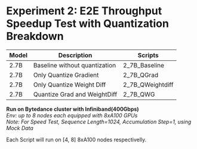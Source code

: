 # Experiment 2: E2E Throughput Speedup Test with Quantization Breakdown

| Model | Description | Scripts |
| ----------- | ----------- | ----------- |
| 2.7B | Baseline without quantization | 2_7B_Baseline |
| 2.7B | Only Quantize Gradient | 2_7B_QGrad |
| 2.7B | Only Quantize Weight Diff | 2_7B_QWeightdiff |
| 2.7B | Quantize Grad and WeightDiff | 2_7B_QWG |


**Run on Bytedance cluster with Infiniband(400Gbps)** \
*Env: up to 8 nodes each equipped with 8xA100 GPUs* \
*Note: For Speed Test, Sequence Length=1024, Accumulation Step=1, using Mock Data*

Each Script will run on [4, 8] 8xA100 nodes respectivelly.